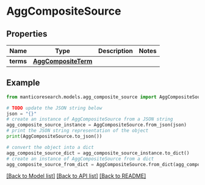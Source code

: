 # AggCompositeSource


## Properties

Name | Type | Description | Notes
------------ | ------------- | ------------- | -------------
**terms** | [**AggCompositeTerm**](AggCompositeTerm.md) |  | 

## Example

```python
from manticoresearch.models.agg_composite_source import AggCompositeSource

# TODO update the JSON string below
json = "{}"
# create an instance of AggCompositeSource from a JSON string
agg_composite_source_instance = AggCompositeSource.from_json(json)
# print the JSON string representation of the object
print(AggCompositeSource.to_json())

# convert the object into a dict
agg_composite_source_dict = agg_composite_source_instance.to_dict()
# create an instance of AggCompositeSource from a dict
agg_composite_source_from_dict = AggCompositeSource.from_dict(agg_composite_source_dict)
```
[[Back to Model list]](../README.md#documentation-for-models) [[Back to API list]](../README.md#documentation-for-api-endpoints) [[Back to README]](../README.md)


